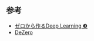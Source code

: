 ## 参考
- [ゼロから作るDeep Learning ❸](https://www.oreilly.co.jp/books/9784873119069/)
- [DeZero](https://github.com/oreilly-japan/deep-learning-from-scratch-3)
